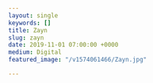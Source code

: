```yaml
---
layout: single
keywords: []
title: Zayn
slug: zayn
date: 2019-11-01 07:00:00 +0000
medium: Digital
featured_image: "/v1574061466/Zayn.jpg"

---
```

